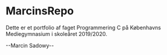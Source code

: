 # MarcinsRepo

Dette er et portfolio af faget Programmering C på Københavns Mediegymnasium i skoleåret 2019/2020.

--Marcin Sadowy--

